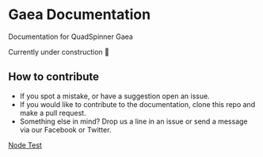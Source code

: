 # Gaea Documentation
Documentation for QuadSpinner Gaea

Currently under construction :construction:


## How to contribute
- If you spot a mistake, or have a suggestion open an issue.
- If you would like to contribute to the documentation, clone this repo and make a pull request.
- Something else in mind? Drop us a line in an issue or send a message via our Facebook or Twitter.

[Node Test](Documentation/Using%20Gaea/Graph%20Mode.md)